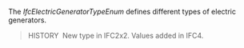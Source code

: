 The _IfcElectricGeneratorTypeEnum_ defines different types of electric generators.

> HISTORY&nbsp; New type in IFC2x2. Values added in IFC4.
